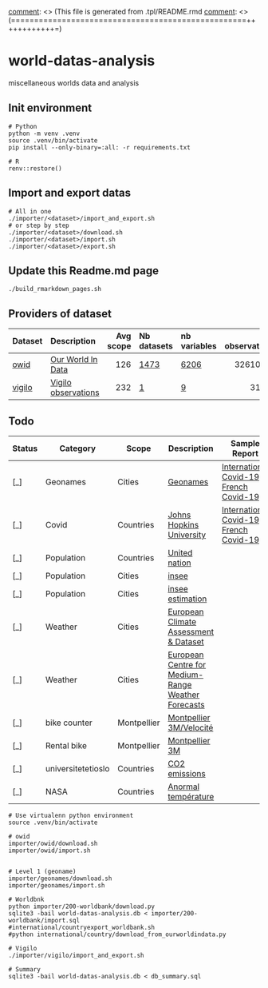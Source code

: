 [comment]: <> (===================================================++++++++++++=)
[comment]: <> (This file is generated from .tpl/README.rmd
[comment]: <> (===================================================++++++++++++=)





# world-datas-analysis
miscellaneous worlds data and analysis

## Init environment

```
# Python
python -m venv .venv
source .venv/bin/activate
pip install --only-binary=:all: -r requirements.txt

# R
renv::restore()
```

## Import and export datas

```
# All in one
./importer/<dataset>/import_and_export.sh
# or step by step
./importer/<dataset>/download.sh
./importer/<dataset>/import.sh
./importer/<dataset>/export.sh
```
## Update this Readme.md page
```
./build_rmarkdown_pages.sh
```

## Providers of dataset


|Dataset                  |Description                                     | Avg scope|Nb datasets                         |nb variables                         | Nb observations|
|:------------------------|:-----------------------------------------------|---------:|:-----------------------------------|:------------------------------------|---------------:|
|[owid](dataset/owid)     |[Our World In Data](https://ourworldindata.org) |       126|[1473](dataset/owid#owid-datasets)  |[6206](dataset/owid#owid-variables)  |        32610560|
|[vigilo](dataset/vigilo) |[Vigilo observations](https://vigilo.city)      |       232|[1](dataset/vigilo#vigilo-datasets) |[9](dataset/vigilo#vigilo-variables) |           31623|

## Todo

| Status | Category                    | Scope       | Description                                                                                                                             | Sample Report                                                                                                       |
|--------|-----------------------------|-------------|-----------------------------------------------------------------------------------------------------------------------------------------|---------------------------------------------------------------------------------------------------------------------|
| [_]    | Geonames                    | Cities      | [Geonames](https://download.geonames.org/export/dump/)                                                                  | [International Covid-19](international/covid-19/README.md) / [French Covid-19](countries/french/covid-19/README.md) |
| [_]    | Covid                       | Countries   | [Johns Hopkins University](https://github.com/CSSEGISandData/COVID-19)                                                                  | [International Covid-19](international/covid-19/README.md) / [French Covid-19](countries/french/covid-19/README.md) |
| [_]    | Population                  | Countries   | [United nation](https://population.un.org/wpp/Download/Standard/Population/)                                                            |                                                                                                                     |
| [_]    | Population                  | Cities      | [insee](https://www.insee.fr/fr/information/2008354)                                                                                    |                                                                                                                     |
| [_]    | Population                  | Cities      | [insee estimation](https://www.insee.fr/fr/statistiques/1893198)                                                                        |                                                                                                                     |
| [_]    | Weather                     | Cities      | [European Climate Assessment & Dataset](https://www.ecad.eu/dailydata/predefinedseries.php)                                             |                                                                                                                     |
| [_]    | Weather                     | Cities      | [European Centre for Medium-Range Weather Forecasts](https://confluence.ecmwf.int/display/WEBAPI/Accessing+ECMWF+data+servers+in+batch) |                                                                                                                     |
| [_]    | bike counter                | Montpellier | [Montpellier 3M/Velocité](https://compteurs.velocite-montpellier.fr/)                                                                   |                                                                                                                     |
| [_]    | Rental bike                 | Montpellier | [Montpellier 3M](https://data.montpellier3m.fr/dataset/courses-des-velos-velomagg-de-montpellier-mediterranee-metropole)                |                                                                                                                     |
| [_]    | universitetetioslo          | Countries   | [CO2 emissions](https://folk.universitetetioslo.no/roberan/GCB2020.shtml)                                                               |                                                                                                                     |
| [_]    | NASA                        | Countries   | [Anormal température](https://data.giss.nasa.gov/gistemp/)                                                                              |                                                                                                                     |

```
# Use virtualenn python environment
source .venv/bin/activate

# owid
importer/owid/download.sh
importer/owid/import.sh


# Level 1 (geoname)
importer/geonames/download.sh
importer/geonames/import.sh

# Worldbnk
python importer/200-worldbank/download.py
sqlite3 -bail world-datas-analysis.db < importer/200-worldbank/import.sql
#international/countryexport_worldbank.sh
#python international/country/download_from_ourworldindata.py

# Vigilo
./importer/vigilo/import_and_export.sh

# Summary
sqlite3 -bail world-datas-analysis.db < db_summary.sql
```
